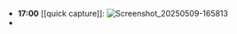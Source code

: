 - **17:00** [[quick capture]]: ![Screenshot_20250509-165813](../assets/Screenshot_20250509-165813.png)
-